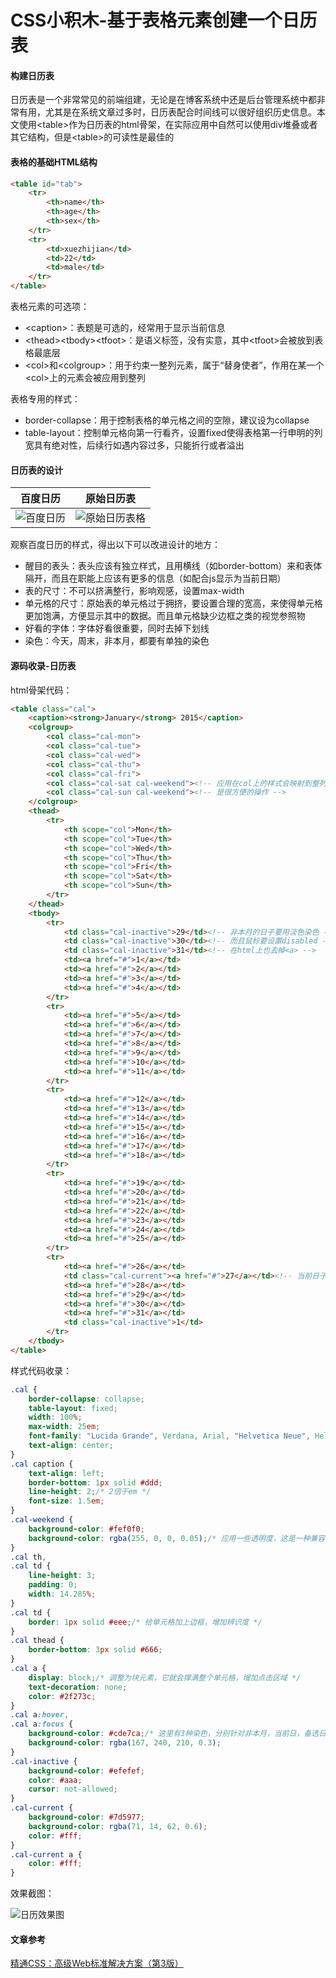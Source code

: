 # CSS小积木-基于表格元素创建一个日历表

#### 构建日历表

日历表是一个非常常见的前端组建，无论是在博客系统中还是后台管理系统中都非常有用，尤其是在系统文章过多时，日历表配合时间线可以很好组织历史信息。本文使用\<table>作为日历表的html骨架，在实际应用中自然可以使用div堆叠或者其它结构，但是\<table>的可读性是最佳的
<!-- more -->
#### 表格的基础HTML结构
```html
<table id="tab">
    <tr>
        <th>name</th>
        <th>age</th>
        <th>sex</th>
    </tr>
    <tr>
        <td>xuezhijian</td>
        <td>22</td>
        <td>male</td>
    </tr>
</table>
```

表格元素的可选项：

- \<caption>：表题是可选的，经常用于显示当前信息
- \<thead>\<tbody>\<tfoot>：是语义标签，没有实意，其中\<tfoot>会被放到表格最底层
- \<col>和\<colgroup>：用于约束一整列元素，属于“替身使者”，作用在某一个\<col>上的元素会被应用到整列

表格专用的样式：

- border-collapse：用于控制表格的单元格之间的空隙，建议设为collapse
- table-layout：控制单元格向第一行看齐，设置fixed使得表格第一行申明的列宽具有绝对性，后续行如遇内容过多，只能折行或者溢出

#### 日历表的设计

|                         百度日历                         |                      原始日历表                       |
| ------------------------------------------------------- | ---------------------------------------------------- |
| ![百度日历](./images/baidu-cal.jpg) | ![原始日历表格](./images/base-cal.png) |

观察百度日历的样式，得出以下可以改进设计的地方：

- 醒目的表头：表头应该有独立样式，且用横线（如border-bottom）来和表体隔开，而且在职能上应该有更多的信息（如配合js显示为当前日期）
- 表的尺寸：不可以挤满整行，影响观感，设置max-width
- 单元格的尺寸：原始表的单元格过于拥挤，要设置合理的宽高，来使得单元格更加饱满，方便显示其中的数据。而且单元格缺少边框之类的视觉参照物
- 好看的字体：字体好看很重要，同时去掉下划线
- 染色：今天，周末，非本月，都要有单独的染色
#### 源码收录-日历表
html骨架代码：
```html
<table class="cal">
    <caption><strong>January</strong> 2015</caption>
    <colgroup>
        <col class="cal-mon">
        <col class="cal-tue">
        <col class="cal-wed">
        <col class="cal-thu">
        <col class="cal-fri">
        <col class="cal-sat cal-weekend"><!-- 应用在col上的样式会映射到整列上 -->
        <col class="cal-sun cal-weekend"><!-- 是很方便的操作 -->
    </colgroup>
    <thead>
        <tr>
            <th scope="col">Mon</th>
            <th scope="col">Tue</th>
            <th scope="col">Wed</th>
            <th scope="col">Thu</th>
            <th scope="col">Fri</th>
            <th scope="col">Sat</th>
            <th scope="col">Sun</th>
        </tr>
    </thead>
    <tbody>
        <tr>
            <td class="cal-inactive">29</td><!-- 非本月的日子要用淡色染色 -->
            <td class="cal-inactive">30</td><!-- 而且鼠标要设置disabled -->
            <td class="cal-inactive">31</td><!-- 在html上也去掉<a> -->
            <td><a href="#">1</a></td>
            <td><a href="#">2</a></td>
            <td><a href="#">3</a></td>
            <td><a href="#">4</a></td>
        </tr>
        <tr>
            <td><a href="#">5</a></td>
            <td><a href="#">6</a></td>
            <td><a href="#">7</a></td>
            <td><a href="#">8</a></td>
            <td><a href="#">9</a></td>
            <td><a href="#">10</a></td>
            <td><a href="#">11</a></td>
        </tr>
        <tr>
            <td><a href="#">12</a></td>
            <td><a href="#">13</a></td>
            <td><a href="#">14</a></td>
            <td><a href="#">15</a></td>
            <td><a href="#">16</a></td>
            <td><a href="#">17</a></td>
            <td><a href="#">18</a></td>
        </tr>
        <tr>
            <td><a href="#">19</a></td>
            <td><a href="#">20</a></td>
            <td><a href="#">21</a></td>
            <td><a href="#">22</a></td>
            <td><a href="#">23</a></td>
            <td><a href="#">24</a></td>
            <td><a href="#">25</a></td>
        </tr>
        <tr>
            <td><a href="#">26</a></td>
            <td class="cal-current"><a href="#">27</a></td><!-- 当前日子需要特殊染色，而且是最醒目的 -->
            <td><a href="#">28</a></td>
            <td><a href="#">29</a></td>
            <td><a href="#">30</a></td>
            <td><a href="#">31</a></td>
            <td class="cal-inactive">1</td>
        </tr>
    </tbody>
</table>
```
样式代码收录：
```CSS
.cal {
    border-collapse: collapse;
    table-layout: fixed;
    width: 100%;
    max-width: 25em;
    font-family: "Lucida Grande", Verdana, Arial, "Helvetica Neue", Helvetica, sans-serif;
    text-align: center;
}
.cal caption {
    text-align: left;
    border-bottom: 1px solid #ddd;
    line-height: 2;/* 2倍于em */
    font-size: 1.5em;
}
.cal-weekend {
    background-color: #fef0f0;
    background-color: rgba(255, 0, 0, 0.05);/* 应用一些透明度，这是一种兼容性写法 */
}
.cal th,
.cal td {
    line-height: 3;
    padding: 0;
    width: 14.285%;
}
.cal td {
    border: 1px solid #eee;/* 给单元格加上边框，增加辨识度 */
}
.cal thead {
    border-bottom: 3px solid #666;
}
.cal a {
    display: block;/* 调整为块元素，它就会撑满整个单元格，增加点击区域 */
    text-decoration: none;
    color: #2f273c;
}
.cal a:hover,
.cal a:focus {
    background-color: #cde7ca;/* 这里有3种染色，分别针对非本月，当前日，备选日，加上之前的周末一共4种染色 */
    background-color: rgba(167, 240, 210, 0.3);
}
.cal-inactive {
    background-color: #efefef;
    color: #aaa;
    cursor: not-allowed;
}
.cal-current {
    background-color: #7d5977;
    background-color: rgba(71, 14, 62, 0.6);
    color: #fff;
}
.cal-current a {
    color: #fff;
}
```
效果截图：

![日历效果图](./images/final-cal.png)

#### 文章参考

[精通CSS：高级Web标准解决方案（第3版）](https://www.ituring.com.cn/book/1910?tdsourcetag=s_pctim_aiomsg)

